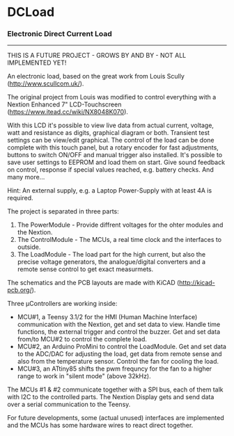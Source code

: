 # DCLoad
### Electronic Direct Current Load
---
THIS IS A FUTURE PROJECT - GROWS BY AND BY - NOT ALL IMPLEMENTED YET!

An electronic load, based on the great work from Louis Scully (http://www.scullcom.uk/).

The original project from Louis was modified to control everything with a Nextion Enhanced 7" LCD-Touchscreen (https://www.itead.cc/wiki/NX8048K070).

With this LCD it's possible to view live data from actual current, voltage, watt and resistance as digits, graphical diagram or both. Transient test settings can be view/edit graphical.
The control of the load can be done complete with this touch panel, but a rotary encoder for fast adjustments, buttons to switch ON/OFF and manual trigger also installed. It's possible to save user settings to EEPROM and load them on start.
Give sound feedback on control, response if special values reached, e.g. battery checks. And many more...

Hint: An external supply, e.g. a Laptop Power-Supply with at least 4A is required.
                          
The project is separated in three parts:

  1. The PowerModule    - Provide diffrent voltages for the ohter modules and the Nextion.
  2. The ControlModule  - The MCUs, a real time clock and the interfaces to outside.
  3. The LoadModule     - The load part for the high current, but also the precise voltage generators,
                          the analogue/digital converters and a remote sense control to get exact measurmets.
  
The schematics and the PCB layouts are made with KiCAD (http://kicad-pcb.org/).

Three µControllers are working inside:

  - MCU#1, a Teensy 3.1/2 for the HMI (Human Machine Interface) communication with the Nextion, get and set data to view.
    Handle time functions, the external trigger and control the buzzer. Get and set data from/to MCU#2 to control
    the complete load.
  - MCU#2, an Arduino ProMini to control the LoadModule. Get and set data to the ADC/DAC for adjusting the load, get data from
    remote sense and also from the temperature sensor. Control the fan for cooling the load.
  - MCU#3, an ATtiny85 shifts the pwm frequncy for the fan to a higher range to work in "silent mode" (above 32kHz).

  The MCUs #1 & #2 communicate together with a SPI bus, each of them talk with I2C to the controlled parts.
  The Nextion Display gets and send data over a serial communication to the Teensy.

For future developments, some (actual unused) interfaces are implemented and the MCUs has some hardware wires to react direct together.
